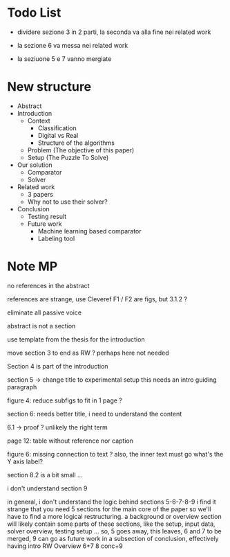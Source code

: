 # Todo List
 - dividere sezione 3 in 2 parti, la seconda va alla fine nei related work

 - la sezione 6 va messa nei related work

 - la seziuone 5 e 7 vanno mergiate

# New structure

 - Abstract
 - Introduction
   - Context
     - Classification
     - Digital vs Real
     - Structure of the algorithms
    - Problem (The objective of this paper)
    - Setup (The Puzzle To Solve)
  - Our solution
    - Comparator
    - Solver
  - Related work
    - 3 papers
    - Why not to use their solver?
  - Conclusion
    - Testing result
    - Future work
      - Machine learning based comparator
      - Labeling tool
      
# Note MP
no references in the abstract

references are strange, use Cleveref
F1 / F2 are figs, but 3.1.2 ?

eliminate all passive voice

abstract is not a section

use template from the thesis for the introduction

move section 3 to end as RW ? perhaps here not needed

Section 4 is part of the introduction

section 5 -> change title to experimental setup
this needs an intro guiding paragraph

figure 4: reduce subfigs to fit in 1 page ?

section 6: needs better title, i need to understand the content

6.1 -> proof ? unlikely the right term

page 12: table without reference nor caption

figure 6: missing connection to text ?
also, the inner text must go
what's the Y axis label?

section 8.2 is a bit small ...

i don't understand section 9

in general, i don't understand the logic behind sections 5-6-7-8-9
i find it strange that you need 5 sections for the main core of the paper so we'll have to find a more logical restructuring.
a background or overview section will likely contain some parts of these sections, like the setup, input data, solver overview, testing setup ...
so, 5 goes away, this leaves, 6 and 7 to be merged, 9 can go as future work in a subsection of conclusion, effectively having
intro
RW
Overview
6+7
8
conc+9
